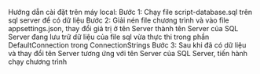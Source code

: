 Hướng dẫn cài đặt trên máy local:
Bước 1: Chạy file script-database.sql trên sql server để có dữ liệu
Bước 2: Giải nén file chương trình và vào file appsettings.json,
thay đổi giá trị ở tên Server thành tên Server của SQL Server 
đang lưu trữ dữ liệu của file sql vừa thực thi trong phần 
DefaultConnection trong ConnectionStrings
Bước 3: Sau khi đã có dữ liệu và thay đổi tên Server tương 
ứng với tên Server của SQL Server, tiến hành chạy chương trình
